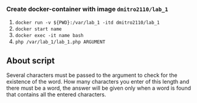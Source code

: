 ### Create docker-container with image `dmitro2110/lab_1`
1. `docker run -v ${PWD}:/var/lab_1 -itd dmitro2110/lab_1 `
2. `docker start name`
3. `docker exec -it name bash`
4. `php /var/lab_1/lab_1.php ARGUMENT`
## About script

Several characters must be passed to the argument to check for the existence
of the word. How many characters you enter of this length and there must be a
word, the answer will be given only when a word is found that contains all the
entered characters.